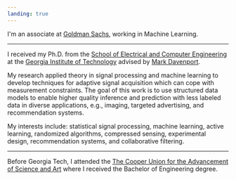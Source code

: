 ```yaml
---
landing: true
---
```


I'm an associate at [Goldman Sachs][5], working in Machine Learning.

---

I received my Ph.D. from the [School of Electrical and Computer
Engineering][1] at the [Georgia Institute of Technology][2] advised by
[Mark Davenport][3].

My research applied theory in signal processing and machine learning to
develop techniques for adaptive signal acquisition which can cope with
measurement constraints. The goal of this work is to use structured data
models to enable higher quality inference and prediction with less labeled
data in diverse applications, e.g., imaging, targeted advertising, and
recommendation systems. 

My interests include: statistical signal processing, machine learning, active learning,
randomized algorithms, compressed sensing, experimental design,
recommendation systems, and collaborative filtering.

---

Before Georgia Tech, I attended the
[The Cooper Union for the Advancement of Science and Art][4]
where I received the Bachelor of Engineering degree.

[1]: https://ece.gatech.edu
[2]: https://www.gatech.edu
[3]: https://mdav.ece.gatech.edu
[4]: https://cooper.edu
[5]: https://www.goldmansachs.com
